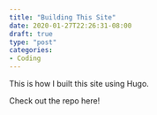 ```yaml
---
title: "Building This Site"
date: 2020-01-27T22:26:31-08:00
draft: true
type: "post"
categories:
- Coding
---
```


This is how I built this site using Hugo.

Check out the repo here!

